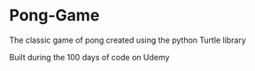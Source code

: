 # Pong-Game
The classic game of pong created using the python Turtle library

Built during the 100 days of code on Udemy
